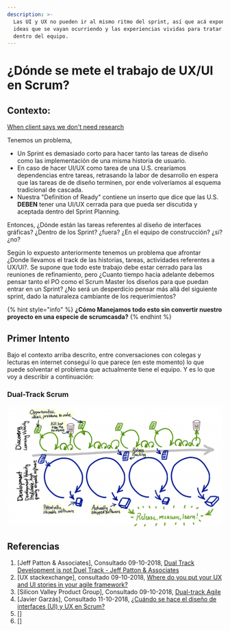 ```yaml
---
description: >-
  Las UI y UX no pueden ir al mismo ritmo del sprint, así que acá expondré las
  ideas que se vayan ocurriendo y las experiencias vividas para tratar este tema
  dentro del equipo.
---
```


# ¿Dónde se mete el trabajo de UX/UI en Scrum?

## Contexto:

[When client says we don't need research](https://www.youtube.com/watch?v=un1T5nPMaJM)

Tenemos un problema,  

* Un Sprint es demasiado corto para hacer tanto las tareas de diseño como las implementación de una misma historia de usuario.
* En caso de hacer UI/UX como tarea de una U.S. crearíamos dependencias entre tareas, retrasando la labor de desarrollo en espera que las tareas de de diseño terminen, por ende volveríamos al esquema tradicional de cascada.
* Nuestra "Definition of Ready" contiene un inserto que dice que las U.S. **DEBEN** tener una UI/UX cerrada para que pueda ser discutida y aceptada dentro del Sprint Planning.

Entonces, ¿Dónde están las tareas referentes al diseño de interfaces gráficas? ¿Dentro de los Sprint? ¿fuera? ¿En el equipo de construcción? ¿si? ¿no?

Según lo expuesto anteriormente tenemos un problema que afrontar ¿Donde llevamos el track de las historias, tareas, actividades referentes a UX/UI?. Se supone que todo este trabajo debe estar cerrado para las reuniones de refinamiento, pero ¿Cuanto tiempo hacia adelante debemos pensar tanto el PO como el Scrum Master los diseños para que puedan entrar en un Sprint? ¿No será un desperdicio pensar más allá del siguiente sprint, dado la naturaleza cambiante de los requerimientos? 

{% hint style="info" %}
**¿Cómo Manejamos todo esto sin convertir nuestro proyecto en una especie de scrumcasda?**
{% endhint %}

## Primer Intento

Bajo el contexto arriba descrito, entre conversaciones con colegas y lecturas en internet conseguí lo que parece \(en este momento\) lo que puede solventar el problema que actualmente tiene el equipo. Y es lo que voy a describir a continuación:

### Dual-Track Scrum

![\[JP&amp;A\]](.gitbook/assets/dual-track-diagram-1024x577.png)

## Referencias

1. \[Jeff Patton & Associates\], Consultado 09-10-2018,  [Dual Track Development is not Duel Track - Jeff Patton & Associates](https://jpattonassociates.com/dual-track-development/)
2. \[UX stackexchange\], consultado 09-10-2018, [Where do you put your UX and UI stories in your agile framework?](https://ux.stackexchange.com/questions/80914/where-do-you-put-your-ux-and-ui-stories-in-your-agile-framework)
3. \[Silicon Valley Product Group\], Consultado 09-10-2018, [Dual-track Agile](https://svpg.com/dual-track-agile/)
4. \[Javier Garzás\], Consultado 11-10-2018, [¿Cuándo se hace el diseño de interfaces \(UI\) y UX en Scrum?](http://www.javiergarzas.com/2016/12/cuando-se-diseno-interfaces-ui-scrum.html) 
5. \[\]
6. \[\]



